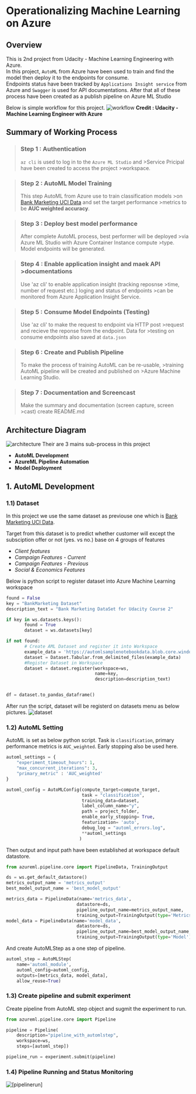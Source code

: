 # Operationalizing Machine Learning on Azure

## Overview
This is 2nd project from Udacity - Machine Learning Engineering with Azure.<br/>
In this project, ```AutoML``` from Azure have been used to train and find the model then deploy it to the endpoints for consume.<br/>
Endpoints status have been tracked by ```Applications Insight service``` from Azure and ```Swagger``` is used for API documentations. After that all of these process have been created as a publish pipeline on Azure ML Studio

Below is simple workflow for this project.
![workflow](img/operationalize-step-of-work.png)
**Credit : Udacity - Machine Learning Engineer with Azure**

## Summary of Working Process
>### Step 1 : Authentication
>`az cli` is used to log in to the `Azure ML Studio` and >Service Pricipal have been created to access the project >workspace.

>### Step 2 : AutoML Model Training
>This step AutoML from Azure use to train classification models >on [Bank Marketing UCI Data](https://automlsamplenotebookdata.>blob.core.windows.net/automl-sample-notebook-data/>bankmarketing_train.csv) and set the target performance >metrics to be **AUC weighted accuracy**. 

>### Step 3 : Deploy best model performance
>After complete AutoML process, best performer will be deployed >via Azure ML Studio with Azure Container Instance compute >type. Model endpoints will be generated.

>### Step 4 : Enable application insight and maek API >documentations
>Use 'az cli' to enable application insight (tracking reposnse >time, number of request etc.) loging and status of endpoints >can be monitored from Azure Application Insight Service.

>### Step 5 : Consume Model Endpoints (Testing)
>Use 'az cli' to make the request to endpoint via HTTP post >request and recieve the reponse from the endpoint. Data for >testing on consume endpoints also saved at ```data.json```

>### Step 6 : Create and Publish Pipeline
>To make the process of training AutoML can be re-usable, >training AutoML pipeline will be created and published on >Azure Machine Learning Studio.

>### Step 7 : Documentation and Screencast
>Make the summary and documentation (screen capture, screen >cast) create README.md

## Architecture Diagram
![architecture](img/operationalize-architec.png)
Their are 3 mains sub-process in this project
- **AutoML Development**
- **AzureML Pipeline Automation**
- **Model Deployment**

## 1. AutoML Development
### 1.1) Dataset
In this project we use the same dataset as previouse one which is [Bank Marketing UCI Data](https://automlsamplenotebookdata.>blob.core.windows.net/automl-sample-notebook-data/>bankmarketing_train.csv). 

Target from this dataset is to predict whether customer will except the subsciption offer or not (yes. vs no.) base on 4 groups of features 

- *Client features*
- *Campaign Features - Current* 
- *Campaign Features - Previous*
- *Social & Economics Features* 

 Below is python script to register dataset into Azure Machine Learning workspace 
 ```python
found = False
key = "BankMarketing Dataset"
description_text = "Bank Marketing DataSet for Udacity Course 2"

if key in ws.datasets.keys(): 
        found = True
        dataset = ws.datasets[key] 

if not found:
        # Create AML Dataset and register it into Workspace
        example_data = 'https://automlsamplenotebookdata.blob.core.windows.net/automl-sample-notebook-data/bankmarketing_train.csv'
        dataset = Dataset.Tabular.from_delimited_files(example_data)        
        #Register Dataset in Workspace
        dataset = dataset.register(workspace=ws,
                                   name=key,
                                   description=description_text)


df = dataset.to_pandas_dataframe()
```
After run the script, dataset will be registerd on datasets menu as below pictures.
![dataset](img/AutoMLExperiment/registered-dataset.png)

### 1.2) AutoML Setting
AutoML is set as below python script. Task is ```classification```, primary performance metrics is ```AUC_weighted```. Early stopping also be used here. 

```python
automl_settings = {
    "experiment_timeout_hours": 1,
    "max_concurrent_iterations": 3,
    "primary_metric" : 'AUC_weighted'
}

automl_config = AutoMLConfig(compute_target=compute_target,
                             task = "classification",
                             training_data=dataset,
                             label_column_name="y",   
                             path = project_folder,
                             enable_early_stopping= True,
                             featurization= 'auto',
                             debug_log = "automl_errors.log",
                             **automl_settings
                            )
```
Then output and input path have been established at workspace default datastore.
```python
from azureml.pipeline.core import PipelineData, TrainingOutput

ds = ws.get_default_datastore()
metrics_output_name = 'metrics_output'
best_model_output_name = 'best_model_output'

metrics_data = PipelineData(name='metrics_data',
                           datastore=ds,
                           pipeline_output_name=metrics_output_name,
                           training_output=TrainingOutput(type='Metrics'))
model_data = PipelineData(name='model_data',
                           datastore=ds,
                           pipeline_output_name=best_model_output_name,
                           training_output=TrainingOutput(type='Model'))
```
And create AutoMLStep as a one step of pipeline.
```python
automl_step = AutoMLStep(
    name='automl_module',
    automl_config=automl_config,
    outputs=[metrics_data, model_data],
    allow_reuse=True)
```
### 1.3) Create pipeline and submit experiment
Create pipeline from AutoML step object and sugmit the experiment to run.
```python
from azureml.pipeline.core import Pipeline

pipeline = Pipeline(
    description="pipeline_with_automlstep",
    workspace=ws,    
    steps=[automl_step])

pipeline_run = experiment.submit(pipeline)
```

### 1.4) Pipeline Running and Status Monitoring

![[pipelinerun]](img/AutoMLExperiment/automl-pipeline-run.png)